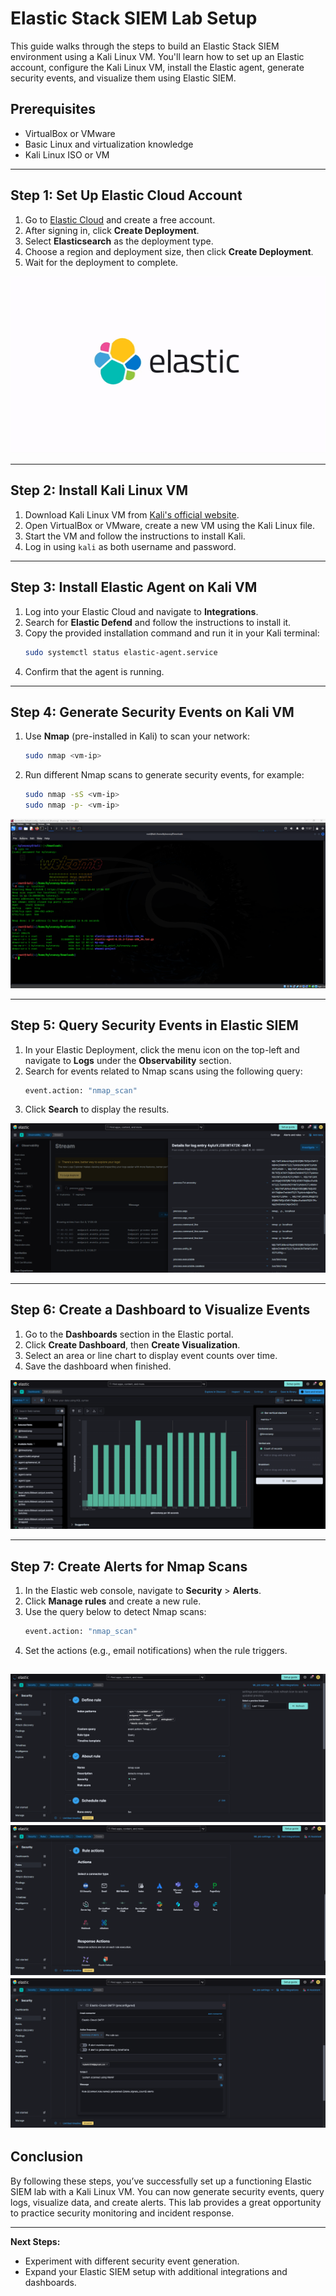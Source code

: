 
# Elastic Stack SIEM Lab Setup

This guide walks through the steps to build an Elastic Stack SIEM environment using a Kali Linux VM. You'll learn how to set up an Elastic account, configure the Kali Linux VM, install the Elastic agent, generate security events, and visualize them using Elastic SIEM.

## Prerequisites
- VirtualBox or VMware
- Basic Linux and virtualization knowledge
- Kali Linux ISO or VM

---

## Step 1: Set Up Elastic Cloud Account

1. Go to [Elastic Cloud](https://cloud.elastic.co/registration) and create a free account.
2. After signing in, click **Create Deployment**.
3. Select **Elasticsearch** as the deployment type.
4. Choose a region and deployment size, then click **Create Deployment**.
5. Wait for the deployment to complete.

![Elastic Cloud Deployment](/images/elastic.gif)

---

## Step 2: Install Kali Linux VM

1. Download Kali Linux VM from [Kali's official website](https://www.kali.org/get-kali/#kali-virtual-machines).
2. Open VirtualBox or VMware, create a new VM using the Kali Linux file.
3. Start the VM and follow the instructions to install Kali.
4. Log in using `kali` as both username and password.

---

## Step 3: Install Elastic Agent on Kali VM

1. Log into your Elastic Cloud and navigate to **Integrations**.
2. Search for **Elastic Defend** and follow the instructions to install it.
3. Copy the provided installation command and run it in your Kali terminal:
   ```bash
   sudo systemctl status elastic-agent.service
   ```
4. Confirm that the agent is running.


---

## Step 4: Generate Security Events on Kali VM

1. Use **Nmap** (pre-installed in Kali) to scan your network:
   ```bash
   sudo nmap <vm-ip>
   ```
2. Run different Nmap scans to generate security events, for example:
   ```bash
   sudo nmap -sS <vm-ip>
   sudo nmap -p- <vm-ip>
   ```

![Nmap Scan Example](./images/1.png)

---

## Step 5: Query Security Events in Elastic SIEM

1. In your Elastic Deployment, click the menu icon on the top-left and navigate to **Logs** under the **Observability** section.
2. Search for events related to Nmap scans using the following query:
   ```bash
   event.action: "nmap_scan"
   ```
3. Click **Search** to display the results.

![Elastic SIEM Logs](./images/2.png)

---

## Step 6: Create a Dashboard to Visualize Events

1. Go to the **Dashboards** section in the Elastic portal.
2. Click **Create Dashboard**, then **Create Visualization**.
3. Select an area or line chart to display event counts over time.
4. Save the dashboard when finished.

![Elastic Dashboard](./images/dash.png)

---

## Step 7: Create Alerts for Nmap Scans

1. In the Elastic web console, navigate to **Security** > **Alerts**.
2. Click **Manage rules** and create a new rule.
3. Use the query below to detect Nmap scans:
   ```bash
   event.action: "nmap_scan"
   ```
4. Set the actions (e.g., email notifications) when the rule triggers.

![Elastic Email](./images/3.png)
![Elastic Alert Setup](./images/alert.png)
![Elastic Email](./images/email.png)
---

## Conclusion

By following these steps, you’ve successfully set up a functioning Elastic SIEM lab with a Kali Linux VM. You can now generate security events, query logs, visualize data, and create alerts. This lab provides a great opportunity to practice security monitoring and incident response.

---

**Next Steps:**
- Experiment with different security event generation.
- Expand your Elastic SIEM setup with additional integrations and dashboards.

